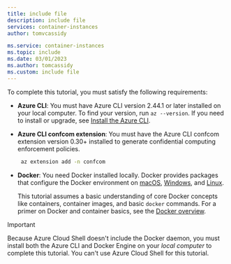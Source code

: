 ```yaml
---
title: include file
description: include file
services: container-instances
author: tomvcassidy

ms.service: container-instances
ms.topic: include
ms.date: 03/01/2023
ms.author: tomcassidy
ms.custom: include file
---
```


To complete this tutorial, you must satisfy the following requirements:

* **Azure CLI**: You must have Azure CLI version 2.44.1 or later installed on your local computer. To find your version, run `az --version`. If you need to install or upgrade, see [Install the Azure CLI][azure-cli-install].

* **Azure CLI confcom extension**: You must have the Azure CLI confcom extension version 0.30+ installed to generate confidential computing enforcement policies.

  ```bash
   az extension add -n confcom
  ```

* **Docker**: You need Docker installed locally. Docker provides packages that configure the Docker environment on [macOS][docker-mac], [Windows][docker-windows], and [Linux][docker-linux].

  This tutorial assumes a basic understanding of core Docker concepts like containers, container images, and basic `docker` commands. For a primer on Docker and container basics, see the [Docker overview][docker-get-started].

> [!IMPORTANT]
> Because Azure Cloud Shell doesn't include the Docker daemon, you must install both the Azure CLI and Docker Engine on your *local computer* to complete this tutorial. You can't use Azure Cloud Shell for this tutorial.

<!-- LINKS - External -->
[docker-get-started]: https://docs.docker.com/engine/docker-overview/
[docker-linux]: https://docs.docker.com/engine/installation/#supported-platforms
[docker-mac]: https://docs.docker.com/docker-for-mac/
[docker-windows]: https://docs.docker.com/docker-for-windows/

<!-- LINKS - Internal -->
[azure-cli-install]: /cli/azure/install-azure-cli
